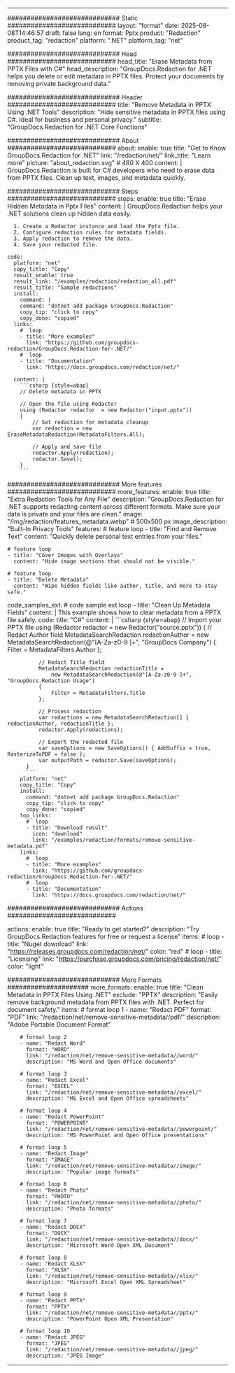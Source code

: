 
---
############################# Static ############################
layout: "format"
date:  2025-08-08T14:46:57
draft: false
lang: en
format: Pptx
product: "Redaction"
product_tag: "redaction"
platform: ".NET"
platform_tag: "net"

############################# Head ############################
head_title: "Erase Metadata from PPTX Files with C#"
head_description: "GroupDocs.Redaction for .NET helps you delete or edit metadata in PPTX files. Protect your documents by removing private background data."

############################# Header ############################
title: "Remove Metadata in PPTX Using .NET Tools" 
description: "Hide sensitive metadata in PPTX files using C#. Ideal for business and personal privacy."
subtitle: "GroupDocs.Redaction for .NET Core Functions" 

############################# About ############################
about:
    enable: true
    title: "Get to Know GroupDocs.Redaction for .NET"
    link: "/redaction/net/"
    link_title: "Learn more"
    picture: "about_redaction.svg" # 480 X 400
    content: |
       GroupDocs.Redaction is built for C# developers who need to erase data from PPTX files. Clean up text, images, and metadata quickly.

############################# Steps ############################
steps:
    enable: true
    title: "Erase Hidden Metadata in Pptx Files"
    content: |
      GroupDocs.Redaction helps your .NET solutions clean up hidden data easily.
      
      1. Create a Redactor instance and load the Pptx file.
      2. Configure redaction rules for metadata fields.
      3. Apply redaction to remove the data.
      4. Save your redacted file.
   
    code:
      platform: "net"
      copy_title: "Copy"
      result_enable: true
      result_link: "/examples/redaction/redaction_all.pdf"
      result_title: "Sample redactions"
      install:
        command: |
        command: "dotnet add package GroupDocs.Redaction"
        copy_tip: "click to copy"
        copy_done: "copied"
      links:
        #  loop
        - title: "More examples"
          link: "https://github.com/groupdocs-redaction/GroupDocs.Redaction-for-.NET/"
        #  loop
        - title: "Documentation"
          link: "https://docs.groupdocs.com/redaction/net/"
          
      content: |
        ```csharp {style=abap}
        // Delete metadata in PPTX

        // Open the file using Redactor
        using (Redactor redactor  = new Redactor("input.pptx"))
        {
            // Set redaction for metadata cleanup
            var redaction = new EraseMetadataRedaction(MetadataFilters.All);
            
            // Apply and save file
            redactor.Apply(redaction);
            redactor.Save();
        }
        ```            


############################# More features ############################
more_features:
  enable: true
  title: "Extra Redaction Tools for Any File"
  description: "GroupDocs.Redaction for .NET supports redacting content across different formats. Make sure your data is private and your files are clean."
  image: "/img/redaction/features_metadata.webp" # 500x500 px
  image_description: "Built-In Privacy Tools"
  features:
    # feature loop
    - title: "Find and Remove Text"
      content: "Quickly delete personal text entries from your files."

    # feature loop
    - title: "Cover Images with Overlays"
      content: "Hide image sections that should not be visible."

    # feature loop
    - title: "Delete Metadata"
      content: "Wipe hidden fields like author, title, and more to stay safe."
      
  code_samples_ext:
    # code sample ext loop
    - title: "Clean Up Metadata Fields"
      content: |
        This example shows how to clear metadata from a PPTX file safely.
      code:
        title: "C#"
        content: |
          ```csharp {style=abap}
          //  Import your PPTX file
          using (Redactor redactor  = new Redactor("source.pptx"))
          {
              // Redact Author field
              MetadataSearchRedaction redactionAuthor = 
                  new MetadataSearchRedaction(@"[A-Za-z0-9 ]+", "GroupDocs Company")
              {
                  Filter = MetadataFilters.Author
              };

              // Redact Title field
              MetadataSearchRedaction redactionTitle = 
                  new MetadataSearchRedaction(@"[A-Za-z0-9 ]+", "GroupDocs.Redaction Usage")
              {
                  Filter = MetadataFilters.Title
              };

              // Process redaction
              var redactions = new MetadataSearchRedaction[] { redactionAuthor, redactionTitle };
              redactor.Apply(redactions);

              // Export the redacted file
              var saveOptions = new SaveOptions() { AddSuffix = true, RasterizeToPDF = false };
              var outputPath = redactor.Save(saveOptions);
          }
          ```
        platform: "net"
        copy_title: "Copy"
        install:
          command: "dotnet add package GroupDocs.Redaction"
          copy_tip: "click to copy"
          copy_done: "copied"
        top_links:
          #  loop
          - title: "Download result"
            icon: "download"
            link: "/examples/redaction/formats/remove-sensitive-metadata.pdf"
        links:
          #  loop
          - title: "More examples"
            link: "https://github.com/groupdocs-redaction/GroupDocs.Redaction-for-.NET/"
          #  loop
          - title: "Documentation"
            link: "https://docs.groupdocs.com/redaction/net/"


############################# Actions ############################

actions:
  enable: true
  title: "Ready to get started?"
  description: "Try GroupDocs.Redaction features for free or request a license"
  items:
    #  loop
    - title: "Nuget download"
      link: "https://releases.groupdocs.com/redaction/net/"
      color: "red"
        #  loop
    - title: "Licensing"
      link: "https://purchase.groupdocs.com/pricing/redaction/net/"
      color: "light"


############################# More Formats #####################
more_formats:
    enable: true
    title: "Clean Metadata in PPTX Files Using .NET"
    exclude: "PPTX"
    description: "Easily remove background metadata from PPTX files with .NET. Perfect for document safety."
    items: 
        # format loop 1
        - name: "Redact PDF"
          format: "PDF"
          link: "/redaction/net/remove-sensitive-metadata//pdf/"
          description: "Adobe Portable Document Format"

        # format loop 2
        - name: "Redact Word"
          format: "WORD"
          link: "/redaction/net/remove-sensitive-metadata//word/"
          description: "MS Word and Open Office documents"
          
        # format loop 3
        - name: "Redact Excel"
          format: "EXCEL"
          link: "/redaction/net/remove-sensitive-metadata//excel/"
          description: "MS Excel and Open Office spreadsheets"

        # format loop 4
        - name: "Redact PowerPoint"
          format: "POWERPOINT"
          link: "/redaction/net/remove-sensitive-metadata//powerpoint/"
          description: "MS PowerPoint and Open Office presentations"

        # format loop 5
        - name: "Redact Image"
          format: "IMAGE"
          link: "/redaction/net/remove-sensitive-metadata//image/"
          description: "Popular image formats"

        # format loop 6
        - name: "Redact Photo"
          format: "PHOTO"
          link: "/redaction/net/remove-sensitive-metadata//photo/"
          description: "Photo formats"

        # format loop 7
        - name: "Redact DOCX"
          format: "DOCX"
          link: "/redaction/net/remove-sensitive-metadata//docx/"
          description: "Microsoft Word Open XML Document"
          
        # format loop 8
        - name: "Redact XLSX"
          format: "XLSX"
          link: "/redaction/net/remove-sensitive-metadata//xlsx/"
          description: "Microsoft Excel Open XML Spreadsheet"
          
        # format loop 9
        - name: "Redact PPTX"
          format: "PPTX"
          link: "/redaction/net/remove-sensitive-metadata//pptx/"
          description: "PowerPoint Open XML Presentation"

        # format loop 10
        - name: "Redact JPEG"
          format: "JPEG"
          link: "/redaction/net/remove-sensitive-metadata//jpeg/"
          description: "JPEG Image"


---